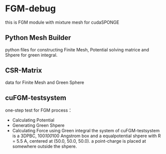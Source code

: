 # FGM-debug
this is FGM module with mixture mesh for cudaSPONGE

## Python Mesh Builder
python files for constructing Finite Mesh, Potential solving matrice and Shpere for green integral.

## CSR-Matrix 
data for Finite Mesh and Green Sphere

## cuFGM-testsystem
one-step test for FGM process：
- Calculating Potential 
- Generating Green Shpere
- Calculating Force using Green integral
the system of cuFGM-testsystem is a 3DPBC, 100*100*100 Angstrom box and a equalpotential shpere with R = 5.5 A, centered at (50.0, 50.0, 50.0). a point-charge is placed at somewhere outside the shpere.
